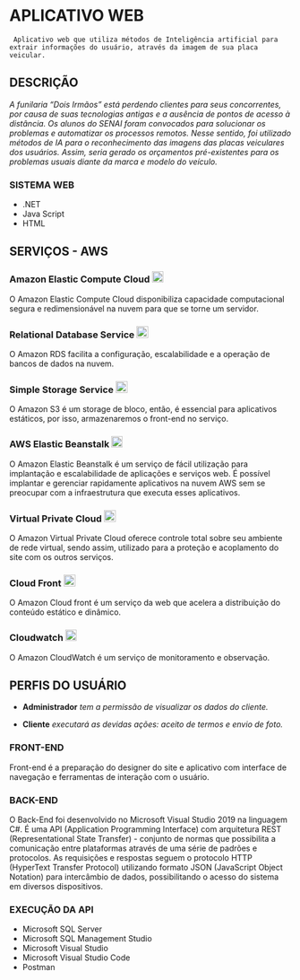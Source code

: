 # APLICATIVO WEB

     Aplicativo web que utiliza métodos de Inteligência artificial para extrair informações do usuário, através da imagem de sua placa veicular.


## DESCRIÇÃO
*A funilaria “Dois Irmãos” está perdendo clientes para seus concorrentes, por causa de suas tecnologias antigas e a ausência de pontos de acesso à distância. Os alunos do SENAI foram convocados para solucionar os problemas e automatizar os processos remotos. Nesse sentido, foi utilizado métodos de IA para o reconhecimento das imagens das placas veiculares dos usuários. Assim, seria gerado os orçamentos pré-existentes para os problemas usuais diante da marca e modelo do veículo.*

### SISTEMA WEB
- .NET
- Java Script
- HTML


## SERVIÇOS - AWS 
### Amazon Elastic Compute Cloud <img src="https://user-images.githubusercontent.com/78046279/153673527-76466881-f3a1-4c59-a256-d24a6e0ca370.png" width="20px">
O Amazon Elastic Compute Cloud disponibiliza capacidade computacional segura e redimensionável na nuvem para que se torne um servidor. 

### Relational Database Service <img src="https://user-images.githubusercontent.com/78046279/153673761-5fb9d0d0-be1a-4e56-9d35-f327fd00f935.png" width="21px">
O Amazon RDS facilita a configuração, escalabilidade e a operação de bancos de dados na nuvem.

### Simple Storage Service <img src="https://user-images.githubusercontent.com/78046279/153674169-7d929c37-adec-4d3b-96f9-ecbf0e4c8bc6.png" width="21px">
O Amazon S3 é um storage de bloco, então, é essencial para aplicativos estáticos, por isso, armazenaremos o front-end no serviço.

### AWS Elastic Beanstalk  <img src="https://user-images.githubusercontent.com/78046279/153673039-fa0fea43-f7b1-4100-857a-2a9bb4825b8c.png" width="20px">
O Amazon Elastic Beanstalk é um serviço de fácil utilização para implantação e escalabilidade de aplicações e serviços web. É possível implantar e gerenciar rapidamente aplicativos na nuvem AWS sem se preocupar com a infraestrutura que executa esses aplicativos.
 
### Virtual Private Cloud <img src="https://user-images.githubusercontent.com/78046279/153673378-54b76689-b819-4fcb-ae1e-9d96249f115e.png" width="21px">
O Amazon Virtual Private Cloud oferece controle total sobre seu ambiente de rede virtual, sendo assim, utilizado para a proteção e acoplamento do site com os outros serviços.
     
### Cloud Front <img src="https://user-images.githubusercontent.com/78046279/153673714-496857b0-4495-41b0-bda4-71510e845a73.png" width="21px">

O Amazon Cloud front é um serviço da web que acelera a distribuição do conteúdo estático e dinâmico.

### Cloudwatch <img src="https://user-images.githubusercontent.com/78046279/153673671-fb11d815-bee9-4e57-b668-97ba4d6f9030.png" width="20px">

O Amazon CloudWatch é um serviço de monitoramento e observação.

## PERFIS DO USUÁRIO 
- **Administrador**
*tem a permissão de visualizar os dados do cliente.*
 
- **Cliente** 
*executará as devidas ações: aceito de termos e envio de foto.*

### FRONT-END
Front-end é a preparação do designer do site e aplicativo com interface de navegação e ferramentas de interação com o usuário.

### BACK-END
O Back-End foi desenvolvido no Microsoft Visual Studio 2019 na linguagem C#. É uma API (Application Programming Interface) com arquitetura REST (Representational State Transfer) - conjunto de normas que possibilita a comunicação entre plataformas através de uma série de padrões e protocolos. As requisições e respostas seguem o protocolo HTTP (HyperText Transfer Protocol) utilizando formato JSON (JavaScript Object Notation) para intercâmbio de dados, possibilitando o acesso do sistema em diversos dispositivos.


### EXECUÇÃO DA API
- Microsoft SQL Server
- Microsoft SQL Management Studio
- Microsoft Visual Studio
- Microsoft Visual Studio Code
- Postman



